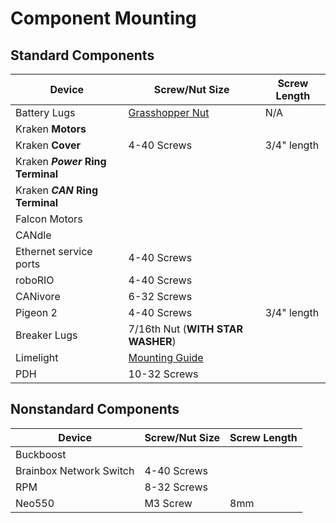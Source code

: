 # Component Mounting

## Standard Components

| Device                           | Screw/Nut Size                                                                                 | Screw Length |
| -------------------------------- | ---------------------------------------------------------------------------------------------- | ------------ |
| Battery Lugs                     | [Grasshopper Nut](https://www.thethriftybot.com/products/grasshopper-nut)                      | N/A          |
| Kraken **Motors**                |                                                                                                |              |
| Kraken **Cover**                 | 4-40 Screws                                                                                    | 3/4" length  |
| Kraken ***Power* Ring Terminal** |                                                                                                |              |
| Kraken ***CAN* Ring Terminal**   |                                                                                                |              |
| Falcon Motors                    |                                                                                                |              |
| CANdle                           |                                                                                                |              |
| Ethernet service ports           | 4-40 Screws                                                                                    |              |
| roboRIO                          | 4-40 Screws                                                                                    |              |
| CANivore                         | 6-32 Screws                                                                                    |              |
| Pigeon 2                         | 4-40 Screws                                                                                    | 3/4" length  |
| Breaker Lugs                     | 7/16th Nut (**WITH STAR WASHER**)                                                              |              |
| Limelight                        | [Mounting Guide](https://docs.limelightvision.io/docs/docs-limelight/getting-started/mounting) |              |
| PDH | 10-32 Screws | |

## Nonstandard Components

| Device                           | Screw/Nut Size                                                            | Screw Length |
| -------------------------------- | ------------------------------------------------------------------------- | ------------ |
| Buckboost                        |                                                                           |              |
| Brainbox Network Switch          | 4-40 Screws                                                               |              |
| RPM                              | 8-32 Screws                                                               |              |
| Neo550 | M3 Screw | 8mm |
